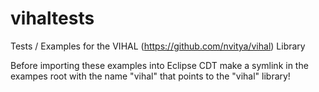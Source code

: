 # vihaltests
Tests / Examples for the VIHAL (https://github.com/nvitya/vihal) Library

Before importing these examples into Eclipse CDT make a symlink in the exampes root with the name "vihal" that points to the "vihal" library!
